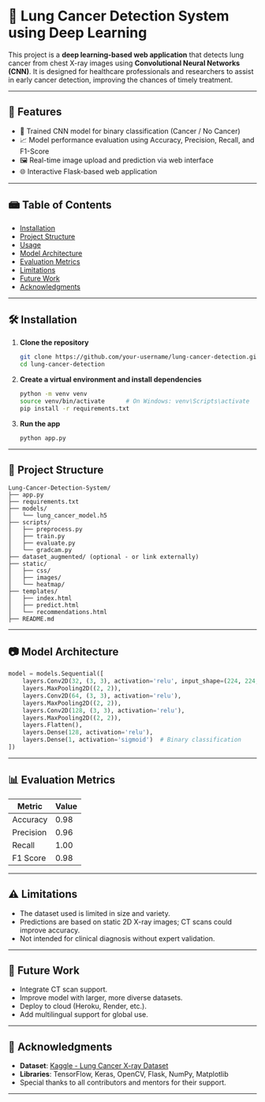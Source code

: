 # 🯡 Lung Cancer Detection System using Deep Learning

This project is a **deep learning-based web application** that detects lung cancer from chest X-ray images using **Convolutional Neural Networks (CNN)**. It is designed for healthcare professionals and researchers to assist in early cancer detection, improving the chances of timely treatment.



---

## 🚀 Features

- 🧠 Trained CNN model for binary classification (Cancer / No Cancer)
- 📈 Model performance evaluation using Accuracy, Precision, Recall, and F1-Score
- 🖼️ Real-time image upload and prediction via web interface
- 🌐 Interactive Flask-based web application

---

## 📾 Table of Contents

- [Installation](#installation)
- [Project Structure](#project-structure)
- [Usage](#usage)
- [Model Architecture](#model-architecture)
- [Evaluation Metrics](#evaluation-metrics)
- [Limitations](#limitations)
- [Future Work](#future-work)
- [Acknowledgments](#acknowledgments)

---

## 🛠️ Installation

1. **Clone the repository**

   ```bash
   git clone https://github.com/your-username/lung-cancer-detection.git
   cd lung-cancer-detection
   ```

2. **Create a virtual environment and install dependencies**

   ```bash
   python -m venv venv
   source venv/bin/activate      # On Windows: venv\Scripts\activate
   pip install -r requirements.txt
   ```

3. **Run the app**

   ```bash
   python app.py
   ```

---

## 📁 Project Structure

```
Lung-Cancer-Detection-System/
├── app.py
├── requirements.txt
├── models/
│   └── lung_cancer_model.h5
├── scripts/
│   ├── preprocess.py
│   ├── train.py
│   ├── evaluate.py
│   └── gradcam.py
├── dataset_augmented/ (optional - or link externally)
├── static/
│   ├── css/
│   ├── images/
│   └── heatmap/
├── templates/
│   ├── index.html
│   ├── predict.html
│   └── recommendations.html
├── README.md

```

---

## 📷 Model Architecture

```python
model = models.Sequential([
    layers.Conv2D(32, (3, 3), activation='relu', input_shape=(224, 224, 3)),
    layers.MaxPooling2D((2, 2)),
    layers.Conv2D(64, (3, 3), activation='relu'),
    layers.MaxPooling2D((2, 2)),
    layers.Conv2D(128, (3, 3), activation='relu'),
    layers.MaxPooling2D((2, 2)),
    layers.Flatten(),
    layers.Dense(128, activation='relu'),
    layers.Dense(1, activation='sigmoid')  # Binary classification
])
```

---

## 📊 Evaluation Metrics

| Metric    | Value |
| --------- | ----- |
| Accuracy  | 0.98  |
| Precision | 0.96  |
| Recall    | 1.00  |
| F1 Score  | 0.98  |

---

## ⚠️ Limitations

- The dataset used is limited in size and variety.
- Predictions are based on static 2D X-ray images; CT scans could improve accuracy.
- Not intended for clinical diagnosis without expert validation.

---

## 🔮 Future Work

- Integrate CT scan support.
- Improve model with larger, more diverse datasets.
- Deploy to cloud (Heroku, Render, etc.).
- Add multilingual support for global use.

---

## 🙏 Acknowledgments

- **Dataset**: [Kaggle - Lung Cancer X-ray Dataset](https://www.kaggle.com/datasets)
- **Libraries**: TensorFlow, Keras, OpenCV, Flask, NumPy, Matplotlib
- Special thanks to all contributors and mentors for their support.

---


